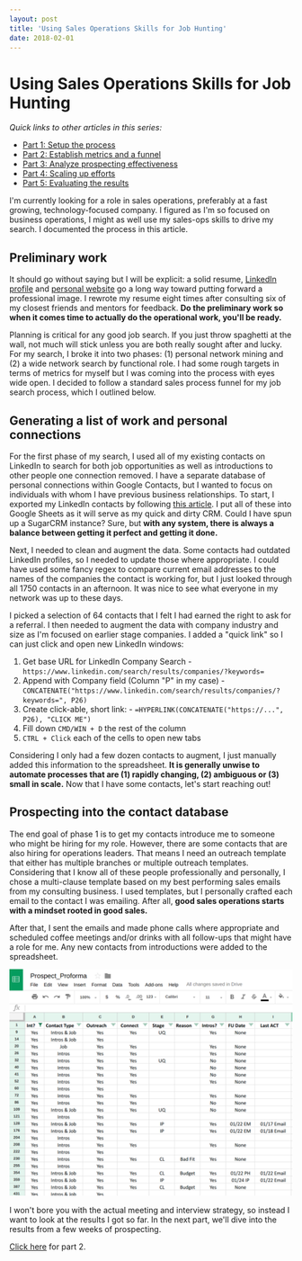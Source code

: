 ```yaml
---
layout: post
title: 'Using Sales Operations Skills for Job Hunting'
date: 2018-02-01
---
```

# Using Sales Operations Skills for Job Hunting

_Quick links to other articles in this series:_

- [Part 1: Setup the process](/2018/02/01/job-search-sales-ops-p1.html)
- [Part 2: Establish metrics and a funnel](/2018/02/02/job-search-sales-ops-p2.html)
- [Part 3: Analyze prospecting effectiveness](/2018/02/03/job-search-sales-ops-p3.html)
- [Part 4: Scaling up efforts](/2018/02/04/job-search-sales-ops-p4.html)
- [Part 5: Evaluating the results](/2018/02/05/job-search-sales-ops-p5.html)

I'm currently looking for a role in sales operations, preferably at a fast growing, technology-focused company. I figured as I'm so focused on business operations, I might as well use my sales-ops skills to drive my search. I documented the process in this article.

## Preliminary work

It should go without saying but I will be explicit: a solid resume, [LinkedIn profile][li-profile] and [personal website][personal-website] go a long way toward putting forward a professional image. I rewrote my resume eight times after consulting six of my closest friends and mentors for feedback. **Do the preliminary work so when it comes time to actually do the operational work, you'll be ready.**

Planning is critical for any good job search. If you just throw spaghetti at the wall, not much will stick unless you are both really sought after and lucky. For my search, I broke it into two phases: (1) personal network mining and (2) a wide network search by functional role. I had some rough targets in terms of metrics for myself but I was coming into the process with eyes wide open. I decided to follow a standard sales process funnel for my job search process, which I outlined below.

## Generating a list of work and personal connections

For the first phase of my search, I used all of my existing contacts on LinkedIn to search for both job opportunities as well as introductions to other people one connection removed. I have a separate database of personal connections within Google Contacts, but I wanted to focus on individuals with whom I have previous business relationships. To start, I exported my LinkedIn contacts by following [this article][li-export]. I put all of these into Google Sheets as it will serve as my quick and dirty CRM. Could I have spun up a SugarCRM instance? Sure, but **with any system, there is always a balance between getting it perfect and getting it done.**

Next, I needed to clean and augment the data. Some contacts had outdated LinkedIn profiles, so I needed to update those where appropriate. I could have used some fancy regex to compare current email addresses to the names of the companies the contact is working for, but I just looked through all 1750 contacts in an afternoon. It was nice to see what everyone in my network was up to these days.

I picked a selection of 64 contacts that I felt I had earned the right to ask for a referral. I then needed to augment the data with company industry and size as I'm focused on earlier stage companies. I added a "quick link" so I can just click and open new LinkedIn windows:

1. Get base URL for LinkedIn Company Search - `https://www.linkedin.com/search/results/companies/?keywords=`
2. Append with Company field (Column "P" in my case) - `CONCATENATE("https://www.linkedin.com/search/results/companies/?keywords=", P26)`
3. Create click-able, short link: - `=HYPERLINK(CONCATENATE("https://...", P26), "CLICK ME")`
4. Fill down `CMD/WIN + D` the rest of the column
5. `CTRL + Click` each of the cells to open new tabs

Considering I only had a few dozen contacts to augment, I just manually added this information to the spreadsheet. **It is generally unwise to automate processes that are (1) rapidly changing, (2) ambiguous or (3) small in scale.** Now that I have some contacts, let's start reaching out!

## Prospecting into the contact database

The end goal of phase 1 is to get my contacts introduce me to someone who might be hiring for my role. However, there are some contacts that are also hiring for operations leaders. That means I need an outreach template that either has multiple branches or multiple outreach templates. Considering that I know all of these people professionally and personally, I chose a multi-clause template based on my best performing sales emails from my consulting business. I used templates, but I personally crafted each email to the contact I was emailing. After all, **good sales operations starts with a mindset rooted in good sales.**

After that, I sent the emails and made phone calls where appropriate and scheduled coffee meetings and/or drinks with all follow-ups that might have a role for me. Any new contacts from introductions were added to the spreadsheet.

![](/img/posts/20180201_ss.png)

I won't bore you with the actual meeting and interview strategy, so instead I want to look at the results I got so far. In the next part, we'll dive into the results from a few weeks of prospecting.

[Click here](/2018/02/02/job-search-sales-ops-p2.html) for part 2.

[li-profile]: https://www.linkedin.com/in/jwmarcus/
[personal-website]: http://www.jwmarcus.com
[li-export]: https://www.linkedin.com/help/linkedin/answer/66844/exporting-connections-from-linkedin?lang=en
